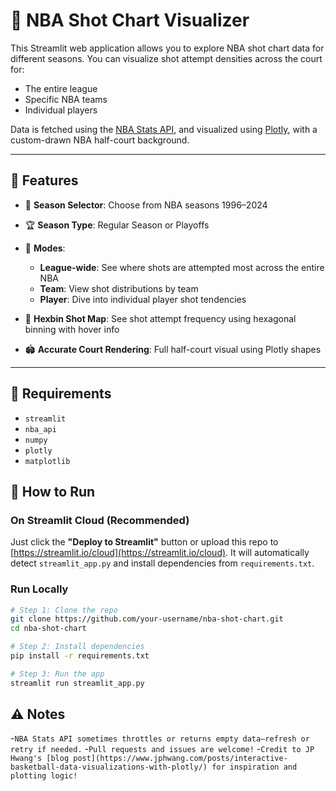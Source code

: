 # 🏀 NBA Shot Chart Visualizer

This Streamlit web application allows you to explore NBA shot chart data for different seasons. You can visualize shot attempt densities across the court for:

- The entire league  
- Specific NBA teams  
- Individual players  

Data is fetched using the [NBA Stats API](https://github.com/swar/nba_api), and visualized using [Plotly](https://plotly.com/python/), with a custom-drawn NBA half-court background.

---

## 🔧 Features

- 📅 **Season Selector**: Choose from NBA seasons 1996–2024  
- 🏆 **Season Type**: Regular Season or Playoffs  
- 🎯 **Modes**:
  - **League-wide**: See where shots are attempted most across the entire NBA
  - **Team**: View shot distributions by team
  - **Player**: Dive into individual player shot tendencies

- 🧊 **Hexbin Shot Map**: See shot attempt frequency using hexagonal binning with hover info  
- 🏟️ **Accurate Court Rendering**: Full half-court visual using Plotly shapes  

---

## 🧪 Requirements

- `streamlit`
- `nba_api`
- `numpy`
- `plotly`
- `matplotlib`

## 🚀 How to Run

### On Streamlit Cloud (Recommended)

Just click the **"Deploy to Streamlit"** button or upload this repo to [https://streamlit.io/cloud](https://streamlit.io/cloud). It will automatically detect `streamlit_app.py` and install dependencies from `requirements.txt`.

### Run Locally

```bash
# Step 1: Clone the repo
git clone https://github.com/your-username/nba-shot-chart.git
cd nba-shot-chart

# Step 2: Install dependencies
pip install -r requirements.txt

# Step 3: Run the app
streamlit run streamlit_app.py
```

## ⚠️ Notes

-`NBA Stats API sometimes throttles or returns empty data—refresh or retry if needed.`
-`Pull requests and issues are welcome!`
-`Credit to JP Hwang's [blog post](https://www.jphwang.com/posts/interactive-basketball-data-visualizations-with-plotly/) for inspiration and plotting logic!`


